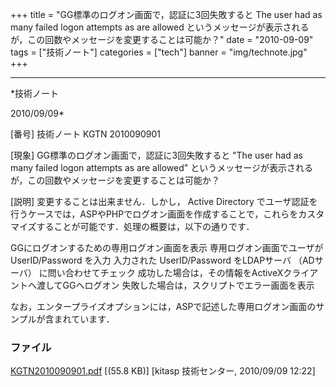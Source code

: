 ﻿+++
title = "GG標準のログオン画面で，認証に3回失敗すると The user had as many failed logon attempts as are allowed というメッセージが表示されるが，この回数やメッセージを変更することは可能か？"
date = "2010-09-09"
tags = ["技術ノート"]
categories = ["tech"]
banner = "img/technote.jpg"
+++

-----------------------------------------------------------------------------------------------------------------------------

*技術ノート

2010/09/09*


[番号]
技術ノート KGTN 2010090901

[現象]
GG標準のログオン画面で，認証に3回失敗すると "The user had as many failed
logon attempts as are allowed"
というメッセージが表示されるが，この回数やメッセージを変更することは可能か？

[説明]
変更することは出来ません．しかし， Active Directory
でユーザ認証を行うケースでは，ASPやPHPでログオン画面を作成することで，これらをカスタマイズすることが可能です．処理の概要は，以下の通りです．

GGにログオンするための専用ログオン画面を表示
専用ログオン画面でユーザが UserID/Password を入力
入力された UserID/Password をLDAPサーバ （ADサーバ）
に問い合わせてチェック
成功した場合は，その情報をActiveXクライアントへ渡してGGへログオン
失敗した場合は，スクリプトでエラー画面を表示

なお，エンタープライズオプションには，ASPで記述した専用ログオン画面のサンプルが含まれています．


### ファイル





[KGTN2010090901.pdf](http://techreport.kitasp.net/attachments/download/311/KGTN2010090901.pdf)
 [(55.8 KB)] [kitasp 技術センター, 2010/09/09
12:22]
